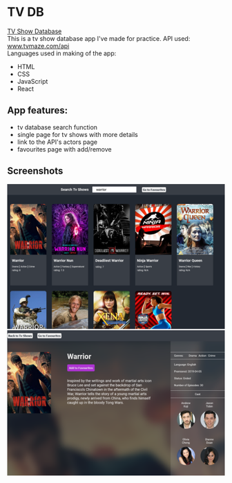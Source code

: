 # TV DB

<a href="https://divano-tv-db.netlify.app/">
TV Show Database
</a>

<br>
This is a tv show database app I've made for practice. API used: <a href="https://www.tvmaze.com/api">www.tvmaze.com/api</a><br>
Languages used in making of the app:

<br>

- HTML
- CSS
- JavaScript
- React

## App features:

- tv database search function
- single page for tv shows with more details
- link to the API's actors page
- favourites page with add/remove

## Screenshots

<img src="screenshots/tv-shows-app-screenshot-1.png">
<img src="screenshots/tv-shows-app-screenshot-2.png">
